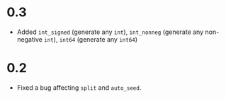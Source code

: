 # 0.3

- Added `int_signed` (generate any `int`), `int_nonneg` (generate any non-negative `int`),
  `int64` (generate any `int64`)

# 0.2

- Fixed a bug affecting `split` and `auto_seed`.
